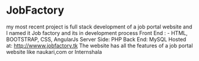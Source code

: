 # JobFactory
my most recent project is full stack development of a job portal website and I named it Job factory and its in development process Front End : - HTML, BOOTSTRAP, CSS, AngularJs Server Side: PHP Back End: MySQL Hosted at: http://wwww.jobfactory.tk  The website has all the features of a  job portal website like naukari,com or Internshala
